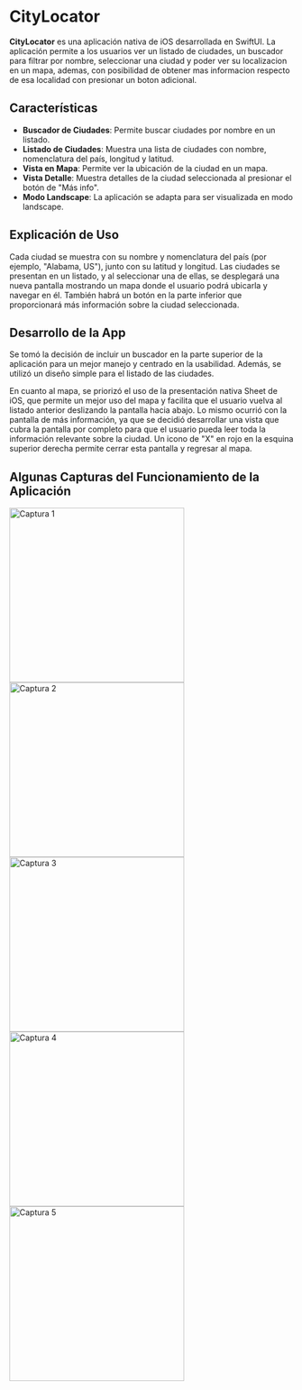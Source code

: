 # CityLocator

**CityLocator** es una aplicación nativa de iOS desarrollada en SwiftUI. La aplicación permite a los usuarios ver un listado de ciudades, un buscador para filtrar por nombre, seleccionar una ciudad y poder ver su localizacion en un mapa, ademas, con posibilidad de obtener mas informacion respecto de esa localidad con presionar un boton adicional.

## Características

- **Buscador de Ciudades**: Permite buscar ciudades por nombre en un listado.
- **Listado de Ciudades**: Muestra una lista de ciudades con nombre, nomenclatura del país, longitud y latitud.
- **Vista en Mapa**: Permite ver la ubicación de la ciudad en un mapa.
- **Vista Detalle**: Muestra detalles de la ciudad seleccionada al presionar el botón de "Más info".
- **Modo Landscape**: La aplicación se adapta para ser visualizada en modo landscape.

## Explicación de Uso

Cada ciudad se muestra con su nombre y nomenclatura del país (por ejemplo, "Alabama, US"), junto con su latitud y longitud. Las ciudades se presentan en un listado, y al seleccionar una de ellas, se desplegará una nueva pantalla mostrando un mapa donde el usuario podrá ubicarla y navegar en él. También habrá un botón en la parte inferior que proporcionará más información sobre la ciudad seleccionada.

## Desarrollo de la App

Se tomó la decisión de incluir un buscador en la parte superior de la aplicación para un mejor manejo y centrado en la usabilidad. Además, se utilizó un diseño simple para el listado de las ciudades. 

En cuanto al mapa, se priorizó el uso de la presentación nativa Sheet de iOS, que permite un mejor uso del mapa y facilita que el usuario vuelva al listado anterior deslizando la pantalla hacia abajo. Lo mismo ocurrió con la pantalla de más información, ya que se decidió desarrollar una vista que cubra la pantalla por completo para que el usuario pueda leer toda la información relevante sobre la ciudad. Un icono de "X" en rojo en la esquina superior derecha permite cerrar esta pantalla y regresar al mapa.

## Algunas Capturas del Funcionamiento de la Aplicación

<img width="310px" src="https://github.com/user-attachments/assets/ef03b93a-a684-481b-91dc-79aca6f952ad" alt="Captura 1">
<img width="310px" src="https://github.com/user-attachments/assets/64e5baee-7cb4-4a53-ba9c-4340d926705c" alt="Captura 2">
<img width="310px" src="https://github.com/user-attachments/assets/d2c2cbc1-f63b-4ab1-af26-f3fa41729348" alt="Captura 3">
<img width="310px" src="https://github.com/user-attachments/assets/76cde394-9b17-43a0-ad1c-eec6a09d296a" alt="Captura 4">
<img width="310px" src="https://github.com/user-attachments/assets/b817323d-20ca-4623-a5da-36f4cfab953d" alt="Captura 5">

